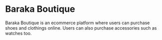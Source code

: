 # Baraka Boutique

Baraka Boutique is an ecommerce platform where users can purchase shoes and clothings online.
Users can also purchase accessories such as watches too.

